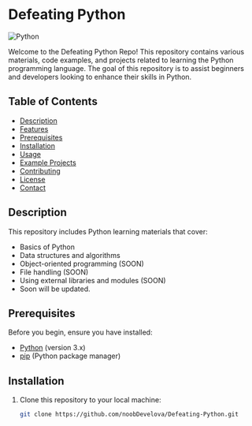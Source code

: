 # Defeating Python

![Python](https://s3.dualstack.us-east-2.amazonaws.com/pythondotorg-assets/media/community/logos/python-logo-only.png)

Welcome to the Defeating Python Repo! This repository contains various materials, code examples, and projects related to learning the Python programming language. The goal of this repository is to assist beginners and developers looking to enhance their skills in Python.

## Table of Contents

- [Description](#description)
- [Features](#features)
- [Prerequisites](#prerequisites)
- [Installation](#installation)
- [Usage](#usage)
- [Example Projects](#example-projects)
- [Contributing](#contributing)
- [License](#license)
- [Contact](#contact)

## Description

This repository includes Python learning materials that cover:

- Basics of Python
- Data structures and algorithms
- Object-oriented programming (SOON)
- File handling (SOON)
- Using external libraries and modules (SOON)
- Soon will be updated.

## Prerequisites

Before you begin, ensure you have installed:

- [Python](https://www.python.org/downloads/) (version 3.x)
- [pip](https://pip.pypa.io/en/stable/installation/) (Python package manager)

## Installation

1. Clone this repository to your local machine:
   ```bash
   git clone https://github.com/noobDevelova/Defeating-Python.git
   ```
